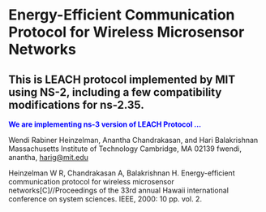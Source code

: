 # Energy-Efficient Communication Protocol for Wireless Microsensor Networks
## This is LEACH protocol implemented by MIT using NS-2, including a few compatibility modifications for ns-2.35.

<font color=blue> **We are implementing ns-3 version of LEACH Protocol ...** </font>

Wendi Rabiner Heinzelman, Anantha Chandrakasan, and Hari Balakrishnan
Massachusetts Institute of Technology
Cambridge, MA 02139
fwendi, anantha, harig@mit.edu

Heinzelman W R, Chandrakasan A, Balakrishnan H. Energy-efficient communication protocol for wireless microsensor networks[C]//Proceedings of the 33rd annual Hawaii international conference on system sciences. IEEE, 2000: 10 pp. vol. 2.
